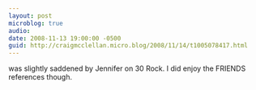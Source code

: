 ```yaml
---
layout: post
microblog: true
audio: 
date: 2008-11-13 19:00:00 -0500
guid: http://craigmcclellan.micro.blog/2008/11/14/t1005078417.html
---
```

was slightly saddened by Jennifer on 30 Rock.  I did enjoy the FRIENDS references though.
